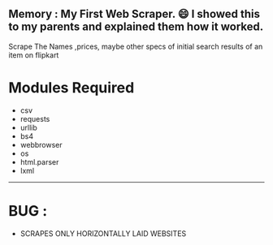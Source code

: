 ## Memory : My First Web Scraper. 😄 I showed this to my parents and explained them how it worked.


Scrape The Names ,prices, maybe other specs of initial search results of an item on flipkart
# Modules Required
*  csv
*  requests
*  urllib
*  bs4
*  webbrowser
*  os
*  html.parser
*  lxml
----------------------------------------------------------------
# BUG : 
* SCRAPES ONLY HORIZONTALLY LAID WEBSITES
